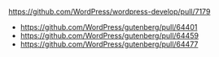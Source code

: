 https://github.com/WordPress/wordpress-develop/pull/7179

-   https://github.com/WordPress/gutenberg/pull/64401
-   https://github.com/WordPress/gutenberg/pull/64459
-   https://github.com/WordPress/gutenberg/pull/64477
